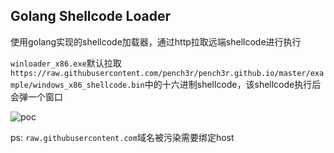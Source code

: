 ## Golang Shellcode Loader

使用golang实现的shellcode加载器，通过http拉取远端shellcode进行执行

`winloader_x86.exe`默认拉取`https://raw.githubusercontent.com/pench3r/pench3r.github.io/master/example/windows_x86_shellcode.bin`中的十六进制shellcode，该shellcode执行后会弹一个窗口

![poc](https://github.com/pench3r/Golang-Shellcode-Loader/blob/main/poc.png)

ps: `raw.githubusercontent.com`域名被污染需要绑定host